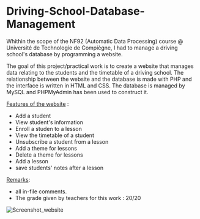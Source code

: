 # Driving-School-Database-Management
Whithin the scope of the NF92 (Automatic Data Processing) course @ Université de Technologie de Compiègne, I had to manage a driving school's database by programming a website. 

The goal of this project/practical work is to create a website that manages data relating to the students and the timetable of a driving school. The relationship between the website and the database is made with PHP and the interface is written in HTML and CSS. The database is managed by MySQL and PHPMyAdmin has been used to construct it. 
  
 <ins>Features of the website</ins> :
  - Add a student
  - View student's information
  - Enroll a studen to a lesson
  - View the timetable of a student
  - Unsubscribe a student from a lesson
  - Add a theme for lessons
  - Delete a theme for lessons
  - Add a lesson
  - save students' notes after a lesson

<ins>Remarks</ins>:

  - all in-file comments.
  - The grade given by teachers for this work : 20/20

![Screenshot_website](https://user-images.githubusercontent.com/73343827/186662350-60d0c535-330e-40ce-b4bc-0fb653347f4d.png)

